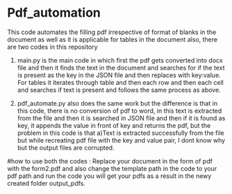 # Pdf_automation
This code automates the filling pdf irrespective of format of blanks in the document as well as it is applicable for tables in the document also, there are two codes in this repository
1) main.py is the main code in which first the pdf gets converted into docx file and then it finds the text in the document and searches for if the text is present as the key in the JSON file and then replaces with key:value. For tables it iterates through table and then each row and then each cell and searches if text is present and follows the same process as above.
   
2) pdf_automate.py also does the same work but the difference is that in this code, there is no conversion of pdf to word, in this text is extracted from the file and then it is searched in JSON file and then if it is found as key, it appends the value in front of key and returns the pdf, but the problem in this code is that
a)Text is extracted successfully from the file but while recreating pdf file with the key and value pair, I dont know why but the output files are corrupted.

 #how to use both the codes : 
Replace your document in the form of pdf with the form2.pdf and also change the template path in the code to your pdf path and run the code you will get your pdfs as a result in the newy created folder output_pdfs.
